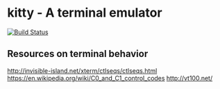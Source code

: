 kitty - A terminal emulator
============================

[![Build Status](https://travis-ci.org/kovidgoyal/kitty.svg?branch=master)](https://travis-ci.org/kovidgoyal/kitty)


Resources on terminal behavior
------------------------------------------

http://invisible-island.net/xterm/ctlseqs/ctlseqs.html
https://en.wikipedia.org/wiki/C0_and_C1_control_codes
http://vt100.net/
